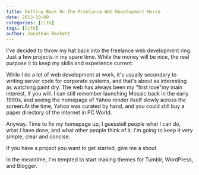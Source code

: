 ```yaml
---
title: Getting Back On The Freelance Web Development Horse
date: 2013-10-09
categories: [life]
tags: [life]
author: Jonathan Beckett
---
```


I've decided to throw my hat back into the freelance web development ring. Just a few projects in my spare time. While the money will be nice, the real purpose it to keep my skills and experience current.

While I do a lot of web development at work, it's usually secondary to writing server code for corporate systems, and that's about as interesting as watching paint dry. The web has always been my "first love"my main interest, if you will. I can still remember launching Mosaic back in the early 1990s, and seeing the homepage of Yahoo render itself slowly across the screen.At the time, Yahoo was curated by hand, and you could still buy a paper directory of the internet in PC World.

Anyway. Time to fix my homepage up, I guesstell people what I can do, what I have done, and what other people think of it. I'm going to keep it very simple, clear and concise.

If you have a project you want to get started, give me a shout.

In the meantime, I'm tempted to start making themes for Tumblr, WordPress, and Blogger.